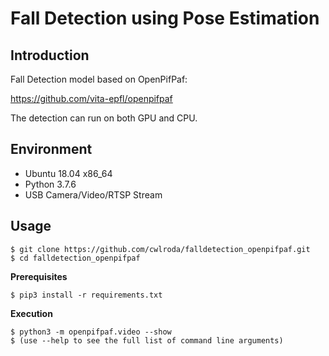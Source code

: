 # Fall Detection using Pose Estimation

## Introduction
Fall Detection model based on OpenPifPaf:

https://github.com/vita-epfl/openpifpaf

The detection can run on both GPU and CPU.

## Environment

- Ubuntu 18.04 x86_64
- Python 3.7.6
- USB Camera/Video/RTSP Stream

## Usage
```console
$ git clone https://github.com/cwlroda/falldetection_openpifpaf.git
$ cd falldetection_openpifpaf
```
**Prerequisites**
```console
$ pip3 install -r requirements.txt
```
**Execution**
```console
$ python3 -m openpifpaf.video --show
$ (use --help to see the full list of command line arguments)
```